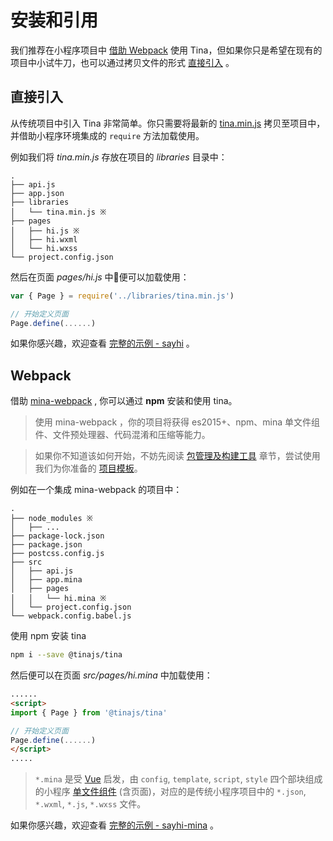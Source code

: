 # 安装和引用
我们推荐在小程序项目中 [借助 Webpack](guide/installation?id=Webpack) 使用 Tina，但如果你只是希望在现有的项目中小试牛刀，也可以通过拷贝文件的形式 [直接引入](guide/installation?id=直接引入) 。

## 直接引入
从传统项目中引入 Tina 非常简单。你只需要将最新的 [tina.min.js](https://unpkg.com/@tinajs/tina/dist/tina.min.js) 拷贝至项目中，并借助小程序环境集成的 ``require`` 方法加载使用。

例如我们将 *tina.min.js* 存放在项目的 *libraries* 目录中：

```
.
├── api.js
├── app.json
├── libraries
│   └── tina.min.js ※
├── pages
│   ├── hi.js ※
│   ├── hi.wxml
│   └── hi.wxss
└── project.config.json
```

然后在页面 *pages/hi.js* 中便可以加载使用：
```javascript
var { Page } = require('../libraries/tina.min.js')

// 开始定义页面
Page.define(......)
```

如果你感兴趣，欢迎查看 [完整的示例 - sayhi](https://github.com/tinajs/tina-examples/tree/master/packages/sayhi) 。

## Webpack
借助 [mina-webpack](https://github.com/tinajs/mina-webpack) , 你可以通过 **npm** 安装和使用 tina。

> 使用 mina-webpack ，你的项目将获得 es2015+、npm、mina 单文件组件、文件预处理器、代码混淆和压缩等能力。

> 如果你不知道该如何开始，不妨先阅读 [包管理及构建工具](/guide/package-management-and-build-tools.md) 章节，尝试使用我们为你准备的 [项目模板](/guide/package-management-and-build-tools.md?id=使用项目模板)。

例如在一个集成 mina-webpack 的项目中：

```
.
├── node_modules ※
│   ├── ...
├── package-lock.json
├── package.json
├── postcss.config.js
├── src
│   ├── api.js
│   ├── app.mina
│   ├── pages
│   │   └── hi.mina ※
│   └── project.config.json
└── webpack.config.babel.js
```

使用 npm 安装 tina

```bash
npm i --save @tinajs/tina
```

然后便可以在页面 *src/pages/hi.mina* 中加载使用：

```html
......
<script>
import { Page } from '@tinajs/tina'

// 开始定义页面
Page.define(......)
</script>
.....
```

> ``*.mina`` 是受 [Vue](https://vuejs.org/v2/guide/single-file-components.html) 启发，由 ``config``, ``template``, ``script``, ``style`` 四个部块组成的小程序 [单文件组件](guide/single-file-component) (含页面)，对应的是传统小程序项目中的 ``*.json``, ``*.wxml``, ``*.js``, ``*.wxss`` 文件。

如果你感兴趣，欢迎查看 [完整的示例 - sayhi-mina](https://github.com/tinajs/tina-examples/tree/master/packages/sayhi-mina) 。
